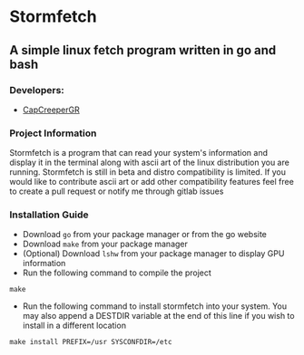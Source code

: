 
# Stormfetch
## A simple linux fetch program written in go and bash

### Developers:
- [CapCreeperGR ](https://gitlab.com/CapCreeperGR)

### Project Information
Stormfetch is a program that can read your system's information and display it in the terminal along with ascii art of the linux distribution you are running.
Stormfetch is still in beta and distro compatibility is limited. If you would like to contribute ascii art or add other compatibility features feel free to create a pull request or notify me through gitlab issues

### Installation Guide
- Download `go` from your package manager or from the go website
- Download `make` from your package manager
- (Optional) Download `lshw` from your package manager to display GPU information
- Run the following command to compile the project
```
make
```
- Run the following command to install stormfetch into your system. You may also append a DESTDIR variable at the end of this line if you wish to install in a different location
```
make install PREFIX=/usr SYSCONFDIR=/etc
```
